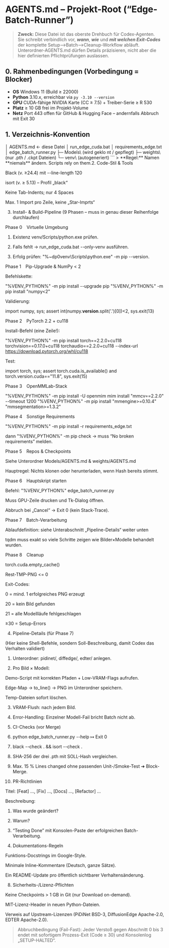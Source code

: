 # AGENTS.md  –  Projekt-Root  (“Edge-Batch-Runner”)

> **Zweck:** Diese Datei ist das oberste Drehbuch für Codex-Agenten.  
> Sie schreibt verbindlich vor, **_wann_**, **_wie_** und **_mit welchen Exit-Codes_** der
> komplette Setup-->Batch-->Cleanup-Workflow abläuft.  
> Unterordner-AGENTS.md dürfen Details präzisieren, nicht aber die hier definierten
> Pflichtprüfungen auslassen.

## 0. Rahmenbedingungen  (Vorbedingung = Blocker)
- **OS** Windows 11 (Build ≥ 22000)  
- **Python** 3.10.x, erreichbar via `py -3.10 --version`  
- **GPU** CUDA-fähige NVIDIA Karte (CC ≥ 7.5) + Treiber-Serie ≥ R 530  
- **Platz** ≥ 10 GB frei im Projekt-Volume  
- **Netz** Port 443 offen für GitHub & Hugging Face – andernfalls Abbruch mit Exit 30  

## 1. Verzeichnis-Konvention

<root>
│  AGENTS.md          ← diese Datei
│  run_edge_cuda.bat
│  requirements_edge.txt
│  edge_batch_runner.py
├─ Models\             (wird geklo nt / gepflegt)
├─ weights\            (nur .pth / .ckpt Dateien)
└─ venv\               (autogeneriert)
```
> **Regel:** Namen **niemals** ändern. Scripts rely on them.2. Code-Stil & Tools

Black (v. ≥24.4) mit --line-length 120

isort (v. ≥ 5.13) – Profil „black“

Keine Tab-Indents; nur 4 Spaces

Max. 1 Import pro Zeile, keine „Star-Imprts“


3. Install- & Build-Pipeline (9 Phasen – muss in genau dieser Reihenfolge durchlaufen)

Phase 0 Virtuelle Umgebung

1. Existenz venv/Scripts/python.exe prüfen.


2. Falls fehlt → run_edge_cuda.bat --only-venv ausführen.


3. Erfolg prüfen: "%~dp0venv\Scripts\python.exe" -m pip --version.



Phase 1 Pip-Upgrade & NumPy < 2

Befehlskette:

"%VENV_PYTHON%" -m pip install --upgrade pip
"%VENV_PYTHON%" -m pip install "numpy<2"

Validierung:

import numpy, sys; assert int(numpy.__version__.split('.')[0])<2, sys.exit(13)


Phase 2 PyTorch 2.2 + cu118

Install-Befehl (eine Zeile!):

"%VENV_PYTHON%" -m pip install torch==2.2.0+cu118 torchvision==0.17.0+cu118 torchaudio==2.2.0+cu118 --index-url https://download.pytorch.org/whl/cu118

Test:

import torch, sys; assert torch.cuda.is_available() and torch.version.cuda=="11.8", sys.exit(15)


Phase 3 OpenMMLab-Stack

"%VENV_PYTHON%" -m pip install -U openmim
mim install "mmcv==2.2.0" --timeout 1200
"%VENV_PYTHON%" -m pip install "mmengine>=0.10.4" "mmsegmentation>=1.3.2"

Phase 4 Sonstige Requirements

"%VENV_PYTHON%" -m pip install -r requirements_edge.txt

dann "%VENV_PYTHON%" -m pip check → muss “No broken requirements” melden.


Phase 5 Repos & Checkpoints

Siehe Unterordner Models/AGENTS.md & weights/AGENTS.md

Hauptregel: Nichts klonen oder herunterladen, wenn Hash bereits stimmt.


Phase 6 Hauptskript starten

Befehl: "%VENV_PYTHON%" edge_batch_runner.py

Muss GPU-Zeile drucken und Tk-Dialog öffnen.

Abbruch bei „Cancel“ → Exit 0 (kein Stack-Trace).


Phase 7 Batch-Verarbeitung

Ablaufdefinition: siehe Unterabschnitt „Pipeline-Details“ weiter unten

tqdm muss exakt so viele Schritte zeigen wie Bilder×Modelle behandelt wurden.


Phase 8 Cleanup

torch.cuda.empty_cache()

Rest-TMP-PNG <= 0

Exit-Codes:

0 = mind. 1 erfolgreiches PNG erzeugt

20 = kein Bild gefunden

21 = alle Modellläufe fehlgeschlagen

≥30 = Setup-Errors



4. Pipeline-Details (für Phase 7)

(Hier keine Shell-Befehle, sondern Soll-Beschreibung, damit Codex das Verhalten validiert)

1. Unterordner:  pidinet/, diffedge/, edter/ anlegen.


2. Pro Bild × Modell:

Demo-Script mit korrekten Pfaden + Low-VRAM-Flags aufrufen.

Edge-Map → to_line() → PNG im Unterordner speichern.

Temp-Dateien sofort löschen.



3. VRAM-Flush: nach jedem Bild.


4. Error-Handling: Einzelner Modell-Fail bricht Batch nicht ab.



5. CI-Checks (vor Merge)

1. python edge_batch_runner.py --help ↦ Exit 0


2. black --check . && isort --check .


3. SHA-256 der drei .pth mit SOLL-Hash vergleichen.


4. Max. 15 % Lines changed ohne passenden Unit-/Smoke-Test ➔ Block-Merge.



6. PR-Richtlinien

Titel: [Feat] …, [Fix] …, [Docs] …, [Refactor] …

Beschreibung:

1. Was wurde geändert?


2. Warum?


3. “Testing Done” mit Konsolen-Paste der erfolgreichen Batch-Verarbeitung.




7. Dokumentations-Regeln

Funktions-Docstrings im Google-Style.

Minimale Inline-Kommentare (Deutsch, ganze Sätze).

Ein README-Update pro öffentlich sichtbarer Verhaltensänderung.


8. Sicherheits-/Lizenz-Pflichten

Keine Checkpoints > 1 GB in Git (nur Download on-demand).

MIT-Lizenz-Header in neuen Python-Dateien.

Verweis auf Upstream-Lizenzen (PiDiNet BSD-3, DiffusionEdge Apache-2.0, EDTER Apache-2.0).


> Abbruchbedingung (Fail-Fast): Jeder Verstoß gegen Abschnitt 0 bis 3 endet mit sofortigem Prozess-Exit (Code ≥ 30) und Konsolenlog „SETUP-HALTED“.
